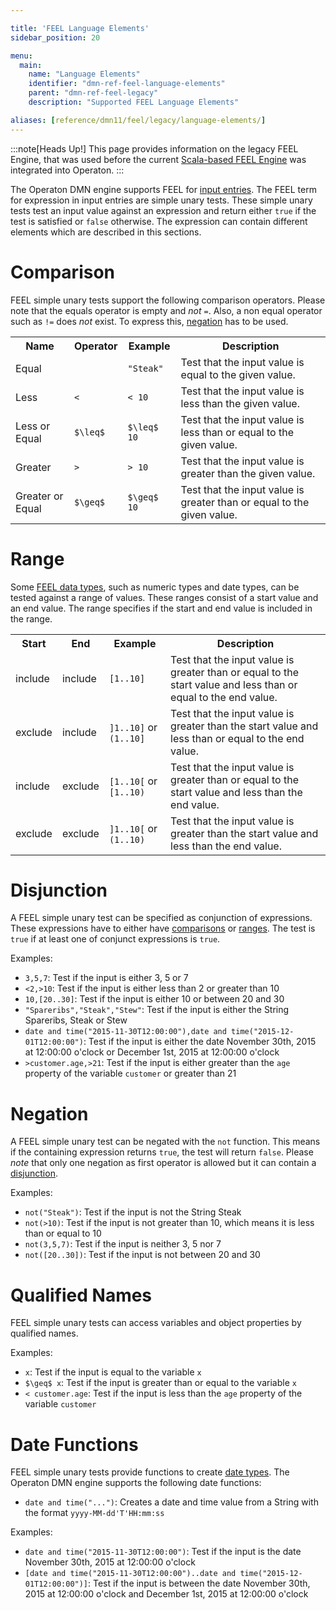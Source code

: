 ```yaml
---

title: 'FEEL Language Elements'
sidebar_position: 20

menu:
  main:
    name: "Language Elements"
    identifier: "dmn-ref-feel-language-elements"
    parent: "dmn-ref-feel-legacy"
    description: "Supported FEEL Language Elements"

aliases: [reference/dmn11/feel/legacy/language-elements/]
---
```


:::note[Heads Up!]
This page provides information on the legacy FEEL Engine, that was used before the
current <a href="../user-guide/dmn-engine/feel/index.md">Scala-based FEEL Engine</a>
was integrated into Operaton.
:::

The Operaton DMN engine supports FEEL for [input entries]. The FEEL term for
expression in input entries are simple unary tests. These simple unary tests
test an input value against an expression and return either `true` if the test
is satisfied or `false` otherwise. The expression can contain different
elements which are described in this sections.

# Comparison

FEEL simple unary tests support the following comparison operators. Please
note that the equals operator is empty and *not* `=`. Also, a non equal operator such as `!=`
does *not* exist. To express this, [negation] has to be used.

<table class="table table-striped">
  <tr>
    <th>Name</th>
    <th>Operator</th>
    <th>Example</th>
    <th>Description</th>
  </tr>
  <tr>
    <td>Equal</td>
    <td><code></code></td>
    <td><code>"Steak"</code></td>
    <td>Test that the input value is equal to the given value.</td>
  </tr>
  <tr>
    <td>Less</td>
    <td><code>&lt;</code></td>
    <td><code>&lt; 10</code></td>
    <td>Test that the input value is less than the given value.</td>
  </tr>
  <tr>
    <td>Less or Equal</td>
    <td><code>$\leq$</code></td>
    <td><code>$\leq$ 10</code></td>
    <td>Test that the input value is less than or equal to the given value.</td>
  </tr>
  <tr>
    <td>Greater</td>
    <td><code>></code></td>
    <td><code>> 10</code></td>
    <td>Test that the input value is greater than the given value.</td>
  </tr>
  <tr>
    <td>Greater or Equal</td>
    <td><code>$\geq$</code></td>
    <td><code>$\geq$ 10</code></td>
    <td>Test that the input value is greater than or equal to the given value.</td>
  </tr>
</table>

# Range

Some [FEEL data types], such as numeric types and date types, can be tested against
a range of values. These ranges consist of a start value and an end value. The
range specifies if the start and end value is included in the range.

<table class="table table-striped">
  <tr>
    <th>Start</th>
    <th>End</th>
    <th>Example</th>
    <th>Description</th>
  </tr>
  <tr>
    <td>include</td>
    <td>include</td>
    <td><code>[1..10]</code></td>
    <td>
      Test that the input value is greater than or equal to the start value and
      less than or equal to the end value.
    </td>
  </tr>
  <tr>
    <td>exclude</td>
    <td>include</td>
    <td><code>]1..10]</code> or <code>(1..10]</code></td>
    <td>
      Test that the input value is greater than the start value and less than
      or equal to the end value.
    </td>
  </tr>
  <tr>
    <td>include</td>
    <td>exclude</td>
    <td><code>[1..10[</code> or <code>[1..10)</code></td>
    <td>
      Test that the input value is greater than or equal to the start value and
      less than the end value.
    </td>
  </tr>
  <tr>
    <td>exclude</td>
    <td>exclude</td>
    <td><code>]1..10[</code> or <code>(1..10)</code></td>
    <td>
      Test that the input value is greater than the start value and less than
      the end value.
    </td>
  </tr>
</table>

# Disjunction

A FEEL simple unary test can be specified as conjunction of expressions. These
expressions have to either have [comparisons] or [ranges]. The test is `true` if
at least one of conjunct expressions is `true`.

Examples:

- `3,5,7`: Test if the input is either 3, 5 or 7
- `<2,>10`: Test if the input is either less than 2 or greater than 10
- `10,[20..30]`: Test if the input is either 10 or between 20 and 30
- `"Spareribs","Steak","Stew"`: Test if the input is either the String
  Spareribs, Steak or Stew
- `date and time("2015-11-30T12:00:00"),date and time("2015-12-01T12:00:00")`:
  Test if the input is either the date November 30th, 2015 at 12:00:00 o'clock or
  December 1st, 2015 at 12:00:00 o'clock
- `>customer.age,>21`: Test if the input is either greater than the `age`
  property of the variable `customer` or greater than 21

# Negation

A FEEL simple unary test can be negated with the `not` function. This means if
the containing expression returns `true`, the test will return `false`. Please
*note* that only one negation as first operator is allowed but it can contain
a [disjunction].

Examples:

- `not("Steak")`: Test if the input is not the String Steak
- `not(>10)`: Test if the input is not greater than 10, which means it is less
  than or equal to 10
- `not(3,5,7)`: Test if the input is neither 3, 5 nor 7
- `not([20..30])`: Test if the input is not between 20 and 30

# Qualified Names

FEEL simple unary tests can access variables and object properties by
qualified names.

Examples:

- `x`: Test if the input is equal to the variable `x`
- `$\geq$ x`: Test if the input is greater than or equal to the variable `x`
- `< customer.age`: Test if the input is less than the `age` property of the
  variable `customer`

# Date Functions

FEEL simple unary tests provide functions to create [date types]. The Operaton
DMN engine supports the following date functions:

- `date and time("...")`: Creates a date and time value from a String with the
  format `yyyy-MM-dd'T'HH:mm:ss`

Examples:

- `date and time("2015-11-30T12:00:00")`: Test if the input is the date
  November 30th, 2015 at 12:00:00 o'clock
- `[date and time("2015-11-30T12:00:00")..date and
  time("2015-12-01T12:00:00")]`: Test if the input is between the date
  November 30th, 2015 at 12:00:00 o'clock and December 1st, 2015 at 12:00:00
  o'clock



[comparisons]: #comparison
[ranges]: #range
[disjunction]: #disjunction
[negation]: #negation
[FEEL data types]: ./data-types.md
[date types]: ./data-types.md#date
[input entries]: ../../decision-table/rule.md#input-entry-condition

